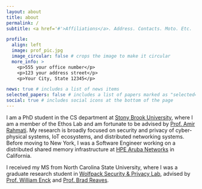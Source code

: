 ```yaml
---
layout: about
title: about
permalink: /
subtitle: <a href='#'>Affiliations</a>. Address. Contacts. Moto. Etc.

profile:
  align: left
  image: prof_pic.jpg
  image_circular: false # crops the image to make it circular
  more_info: >
    <p>555 your office number</p>
    <p>123 your address street</p>
    <p>Your City, State 12345</p>

news: true # includes a list of news items
selected_papers: false # includes a list of papers marked as "selected={true}"
social: true # includes social icons at the bottom of the page
---
```


I am a PhD student in the CS department at [Stony Brook University](https://www.cs.stonybrook.edu), where I am a member of the Ethos Lab and am fortunate to be advised by [Prof. Amir Rahmati](https://amir.rahmati.com). My research is broadly focused on security and privacy of cyber-physical systems, IoT ecosystems, and distributed networking systems. Before moving to New York, I was a Software Engineer working on a distributed shared memory infrastructure at [HPE Aruba Networks](https://www.arubanetworks.com/company/about-us/) in California.

I received my MS from North Carolina State University, where I was a graduate research student in [Wolfpack Security \& Privacy Lab](https://wspr.csc.ncsu.edu/), advised by [Prof. William Enck](https://enck.org) and [Prof. Brad Reaves](https://people.engr.ncsu.edu/bgreaves/).


